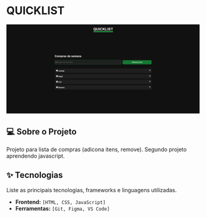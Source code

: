 # QUICKLIST

![Print do projeto final](projetoCover.png)

## 💻 Sobre o Projeto

Projeto para lista de compras (adicona itens, remove). Segundo projeto aprendendo javascript.

## ✨ Tecnologias

Liste as principais tecnologias, frameworks e linguagens utilizadas.

-   **Frontend:** `[HTML, CSS, JavaScript]`
-   **Ferramentas:** `[Git, Figma, VS Code]`
